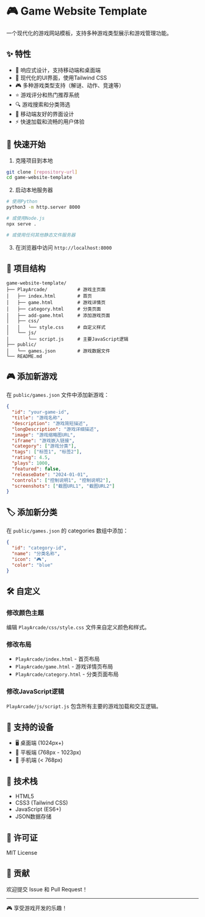 # 🎮 Game Website Template

一个现代化的游戏网站模板，支持多种游戏类型展示和游戏管理功能。

## ✨ 特性

- 🎯 响应式设计，支持移动端和桌面端
- 🎨 现代化的UI界面，使用Tailwind CSS
- 🎮 多种游戏类型支持（解谜、动作、竞速等）
- ⭐ 游戏评分和热门推荐系统
- 🔍 游戏搜索和分类筛选
- 📱 移动端友好的界面设计
- ⚡ 快速加载和流畅的用户体验

## 🚀 快速开始

1. 克隆项目到本地
```bash
git clone [repository-url]
cd game-website-template
```

2. 启动本地服务器
```bash
# 使用Python
python3 -m http.server 8000

# 或使用Node.js
npx serve .

# 或使用任何其他静态文件服务器
```

3. 在浏览器中访问 `http://localhost:8000`

## 📁 项目结构

```
game-website-template/
├── PlayArcade/           # 游戏主页面
│   ├── index.html        # 首页
│   ├── game.html         # 游戏详情页
│   ├── category.html     # 分类页面
│   ├── add-game.html     # 添加游戏页面
│   ├── css/
│   │   └── style.css     # 自定义样式
│   └── js/
│       └── script.js     # 主要JavaScript逻辑
├── public/
│   └── games.json        # 游戏数据文件
└── README.md
```

## 🎮 添加新游戏

在 `public/games.json` 文件中添加新游戏：

```json
{
  "id": "your-game-id",
  "title": "游戏名称",
  "description": "游戏简短描述",
  "longDescription": "游戏详细描述",
  "image": "游戏缩略图URL",
  "iframe": "游戏嵌入链接",
  "category": ["游戏分类"],
  "tags": ["标签1", "标签2"],
  "rating": 4.5,
  "plays": 1000,
  "featured": false,
  "releaseDate": "2024-01-01",
  "controls": ["控制说明1", "控制说明2"],
  "screenshots": ["截图URL1", "截图URL2"]
}
```

## 🏷️ 添加新分类

在 `public/games.json` 的 categories 数组中添加：

```json
{
  "id": "category-id",
  "name": "分类名称",
  "icon": "🎮",
  "color": "blue"
}
```

## 🛠️ 自定义

### 修改颜色主题
编辑 `PlayArcade/css/style.css` 文件来自定义颜色和样式。

### 修改布局
- `PlayArcade/index.html` - 首页布局
- `PlayArcade/game.html` - 游戏详情页布局
- `PlayArcade/category.html` - 分类页面布局

### 修改JavaScript逻辑
`PlayArcade/js/script.js` 包含所有主要的游戏加载和交互逻辑。

## 📱 支持的设备

- 🖥️ 桌面端 (1024px+)
- 📱 平板端 (768px - 1023px)
- 📱 手机端 (< 768px)

## 🌟 技术栈

- HTML5
- CSS3 (Tailwind CSS)
- JavaScript (ES6+)
- JSON数据存储

## 📄 许可证

MIT License

## 🤝 贡献

欢迎提交 Issue 和 Pull Request！

---

🎮 享受游戏开发的乐趣！ 